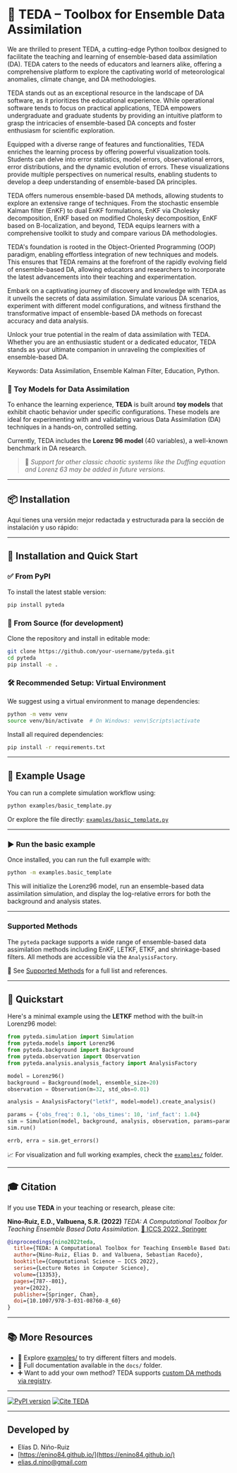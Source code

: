 # 🧠 TEDA – Toolbox for Ensemble Data Assimilation

We are thrilled to present TEDA, a cutting-edge Python toolbox designed to facilitate the teaching and learning of ensemble-based data assimilation (DA). TEDA caters to the needs of educators and learners alike, offering a comprehensive platform to explore the captivating world of meteorological anomalies, climate change, and DA methodologies.

TEDA stands out as an exceptional resource in the landscape of DA software, as it prioritizes the educational experience. While operational software tends to focus on practical applications, TEDA empowers undergraduate and graduate students by providing an intuitive platform to grasp the intricacies of ensemble-based DA concepts and foster enthusiasm for scientific exploration.

Equipped with a diverse range of features and functionalities, TEDA enriches the learning process by offering powerful visualization tools. Students can delve into error statistics, model errors, observational errors, error distributions, and the dynamic evolution of errors. These visualizations provide multiple perspectives on numerical results, enabling students to develop a deep understanding of ensemble-based DA principles.

TEDA offers numerous ensemble-based DA methods, allowing students to explore an extensive range of techniques. From the stochastic ensemble Kalman filter (EnKF) to dual EnKF formulations, EnKF via Cholesky decomposition, EnKF based on modified Cholesky decomposition, EnKF based on B-localization, and beyond, TEDA equips learners with a comprehensive toolkit to study and compare various DA methodologies.

TEDA's foundation is rooted in the Object-Oriented Programming (OOP) paradigm, enabling effortless integration of new techniques and models. This ensures that TEDA remains at the forefront of the rapidly evolving field of ensemble-based DA, allowing educators and researchers to incorporate the latest advancements into their teaching and experimentation.

Embark on a captivating journey of discovery and knowledge with TEDA as it unveils the secrets of data assimilation. Simulate various DA scenarios, experiment with different model configurations, and witness firsthand the transformative impact of ensemble-based DA methods on forecast accuracy and data analysis.

Unlock your true potential in the realm of data assimilation with TEDA. Whether you are an enthusiastic student or a dedicated educator, TEDA stands as your ultimate companion in unraveling the complexities of ensemble-based DA.

Keywords: Data Assimilation, Ensemble Kalman Filter, Education, Python.

### 🧪 Toy Models for Data Assimilation

To enhance the learning experience, **TEDA** is built around **toy models** that exhibit chaotic behavior under specific configurations. These models are ideal for experimenting with and validating various Data Assimilation (DA) techniques in a hands-on, controlled setting.

Currently, TEDA includes the **Lorenz 96 model** (40 variables), a well-known benchmark in DA research.

> 📌 *Support for other classic chaotic systems like the Duffing equation and Lorenz 63 may be added in future versions.*

---

## 📦 Installation

Aquí tienes una versión mejor redactada y estructurada para la sección de instalación y uso rápido:

---

## 🚀 Installation and Quick Start

### ✅ From PyPI

To install the latest stable version:

```bash
pip install pyteda
```

### 🧪 From Source (for development)

Clone the repository and install in editable mode:

```bash
git clone https://github.com/your-username/pyteda.git
cd pyteda
pip install -e .
```

### 🛠️ Recommended Setup: Virtual Environment

We suggest using a virtual environment to manage dependencies:

```bash
python -m venv venv
source venv/bin/activate  # On Windows: venv\Scripts\activate
```

Install all required dependencies:

```bash
pip install -r requirements.txt
```

---

## 📁 Example Usage

You can run a complete simulation workflow using:

```bash
python examples/basic_template.py
```

Or explore the file directly: [`examples/basic_template.py`](examples/basic_template.py)

---

### ▶️ Run the basic example

Once installed, you can run the full example with:

```bash
python -m examples.basic_template
```

This will initialize the Lorenz96 model, run an ensemble-based data assimilation simulation, and display the log-relative errors for both the background and analysis states.

---

### Supported Methods

The `pyteda` package supports a wide range of ensemble-based data assimilation methods including EnKF, LETKF, ETKF, and shrinkage-based filters. All methods are accessible via the `AnalysisFactory`.

📄 See [Supported Methods](docs/api_reference.md) for a full list and references.

---

## 🚀 Quickstart

Here's a minimal example using the **LETKF** method with the built-in Lorenz96 model:

```python
from pyteda.simulation import Simulation
from pyteda.models import Lorenz96
from pyteda.background import Background
from pyteda.observation import Observation
from pyteda.analysis.analysis_factory import AnalysisFactory

model = Lorenz96()
background = Background(model, ensemble_size=20)
observation = Observation(m=32, std_obs=0.01)

analysis = AnalysisFactory("letkf", model=model).create_analysis()

params = {'obs_freq': 0.1, 'obs_times': 10, 'inf_fact': 1.04}
sim = Simulation(model, background, analysis, observation, params=params)
sim.run()

errb, erra = sim.get_errors()
```

📈 For visualization and full working examples, check the [`examples/`](examples/) folder.

---

## 🎓 Citation

If you use **TEDA** in your teaching or research, please cite:

**Nino-Ruiz, E.D., Valbuena, S.R. (2022)**
*TEDA: A Computational Toolbox for Teaching Ensemble Based Data Assimilation*.
[📖 ICCS 2022, Springer](https://doi.org/10.1007/978-3-031-08760-8_60)

```bibtex
@inproceedings{nino2022teda,
  title={TEDA: A Computational Toolbox for Teaching Ensemble Based Data Assimilation},
  author={Nino-Ruiz, Elias D. and Valbuena, Sebastian Racedo},
  booktitle={Computational Science – ICCS 2022},
  series={Lecture Notes in Computer Science},
  volume={13353},
  pages={787--801},
  year={2022},
  publisher={Springer, Cham},
  doi={10.1007/978-3-031-08760-8_60}
}
```

---

## 📚 More Resources

* 🧪 Explore [examples/](examples/) to try different filters and models.
* 📖 Full documentation available in the `docs/` folder.
* ➕ Want to add your own method? TEDA supports [custom DA methods via registry](docs/custom_methods.md).

---

[![PyPI version](https://badge.fury.io/py/pyteda.svg)](https://pypi.org/project/pyteda/)
[![Cite TEDA](https://img.shields.io/badge/Cite-TEDA-blue.svg)](https://doi.org/10.1007/978-3-031-08760-8_60)

---

## Developed by

* Elías D. Niño-Ruiz
* [https://enino84.github.io/](https://enino84.github.io/)
* elias.d.nino@gmail.com

